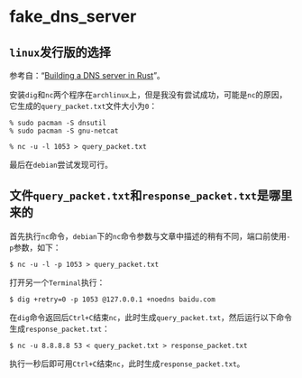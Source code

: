 # fake_dns_server

## `linux`发行版的选择

参考自：“[Building a DNS server in Rust](https://github.com/EmilHernvall/dnsguide)”。

安装`dig`和`nc`两个程序在`archlinux`上，但是我没有尝试成功，可能是`nc`的原因，它生成的`query_packet.txt`文件大小为`0`：

``` shellsession
% sudo pacman -S dnsutil
% sudo pacman -S gnu-netcat
```

``` shellsession
% nc -u -l 1053 > query_packet.txt
```

最后在`debian`尝试发现可行。

## 文件`query_packet.txt`和`response_packet.txt`是哪里来的

首先执行`nc`命令，`debian`下的`nc`命令参数与文章中描述的稍有不同，端口前使用`-p`参数，如下：

``` shellsession
$ nc -u -l -p 1053 > query_packet.txt
```

打开另一个`Terminal`执行：

``` shellsession
$ dig +retry=0 -p 1053 @127.0.0.1 +noedns baidu.com
```

在`dig`命令返回后`Ctrl+C`结束`nc`，此时生成`query_packet.txt`，然后运行以下命令生成`response_packet.txt`：

``` shellsession
$ nc -u 8.8.8.8 53 < query_packet.txt > response_packet.txt
```

执行一秒后即可用`Ctrl+C`结束`nc`，此时生成`response_packet.txt`。
